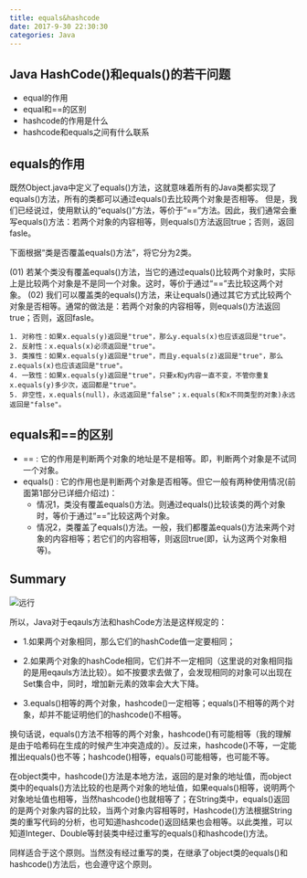 ```yaml
---
title: equals&hashcode
date: 2017-9-30 22:30:30
categories: Java
---
```

## Java HashCode()和equals()的若干问题
* equal的作用
* equal和==的区别
* hashcode的作用是什么
* hashcode和equals之间有什么联系

## equals的作用

既然Object.java中定义了equals()方法，这就意味着所有的Java类都实现了equals()方法，所有的类都可以通过equals()去比较两个对象是否相等。 但是，我们已经说过，使用默认的“equals()”方法，等价于“==”方法。因此，我们通常会重写equals()方法：若两个对象的内容相等，则equals()方法返回true；否则，返回fasle。  

下面根据“类是否覆盖equals()方法”，将它分为2类。

(01) 若某个类没有覆盖equals()方法，当它的通过equals()比较两个对象时，实际上是比较两个对象是不是同一个对象。这时，等价于通过“==”去比较这两个对象。
(02) 我们可以覆盖类的equals()方法，来让equals()通过其它方式比较两个对象是否相等。通常的做法是：若两个对象的内容相等，则equals()方法返回true；否则，返回fasle。

```text
1. 对称性：如果x.equals(y)返回是"true"，那么y.equals(x)也应该返回是"true"。
2. 反射性：x.equals(x)必须返回是"true"。
3. 类推性：如果x.equals(y)返回是"true"，而且y.equals(z)返回是"true"，那么z.equals(x)也应该返回是"true"。
4. 一致性：如果x.equals(y)返回是"true"，只要x和y内容一直不变，不管你重复x.equals(y)多少次，返回都是"true"。
5. 非空性，x.equals(null)，永远返回是"false"；x.equals(和x不同类型的对象)永远返回是"false"。
```

## equals和==的区别


* == : 它的作用是判断两个对象的地址是不是相等。即，判断两个对象是不试同一个对象。
* equals() : 它的作用也是判断两个对象是否相等。但它一般有两种使用情况(前面第1部分已详细介绍过)：
    - 情况1，类没有覆盖equals()方法。则通过equals()比较该类的两个对象时，等价于通过“==”比较这两个对象。
    - 情况2，类覆盖了equals()方法。一般，我们都覆盖equals()方法来两个对象的内容相等；若它们的内容相等，则返回true(即，认为这两个对象相等)。

## Summary
![远行](https://img.wkcontent.com/assets/2017-09-16/873b514a-f96b-4727-a159-178f2ac3a3df.png)

 所以，Java对于eqauls方法和hashCode方法是这样规定的：
 
 * 1.如果两个对象相同，那么它们的hashCode值一定要相同；

 * 2.如果两个对象的hashCode相同，它们并不一定相同（这里说的对象相同指的是用eqauls方法比较）。如不按要求去做了，会发现相同的对象可以出现在Set集合中，同时，增加新元素的效率会大大下降。
 * 3.equals()相等的两个对象，hashcode()一定相等；equals()不相等的两个对象，却并不能证明他们的hashcode()不相等。

换句话说，equals()方法不相等的两个对象，hashcode()有可能相等（我的理解是由于哈希码在生成的时候产生冲突造成的）。反过来，hashcode()不等，一定能推出equals()也不等；hashcode()相等，equals()可能相等，也可能不等。

在object类中，hashcode()方法是本地方法，返回的是对象的地址值，而object类中的equals()方法比较的也是两个对象的地址值，如果equals()相等，说明两个对象地址值也相等，当然hashcode()也就相等了；在String类中，equals()返回的是两个对象内容的比较，当两个对象内容相等时，Hashcode()方法根据String类的重写代码的分析，也可知道hashcode()返回结果也会相等。以此类推，可以知道Integer、Double等封装类中经过重写的equals()和hashcode()方法。

同样适合于这个原则。当然没有经过重写的类，在继承了object类的equals()和hashcode()方法后，也会遵守这个原则。


